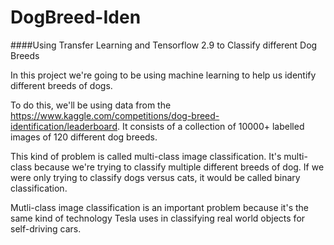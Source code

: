 # DogBreed-Iden

####Using Transfer Learning and Tensorflow 2.9 to Classify different Dog Breeds

In this project we're going to be using machine learning to help us identify different breeds of dogs.

To do this, we'll be using data from the https://www.kaggle.com/competitions/dog-breed-identification/leaderboard. It consists of a collection of 10000+ labelled images of 120 different dog breeds.

This kind of problem is called multi-class image classification. It's multi-class because we're trying to classify multiple different breeds of dog. If we were only trying to classify dogs versus cats, it would be called binary classification.

Mutli-class image classification is an important problem because it's the same kind of technology Tesla uses in classifying real world objects for self-driving cars.
